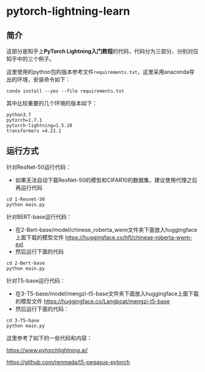 # pytorch-lightning-learn

## 简介

这部分是知乎上**PyTorch Lightning入门教程**的代码，代码分为三部分，分别对应知乎中的三个例子。

这里使用的python包的版本参考文件`requirements.txt`，这里采用anaconda导出的环境，安装命令如下：

```
conda install --yes --file requirements.txt
```

其中比较重要的几个环境的版本如下：
```
python3.7
pytorch=1.7.1
pytorch-lightning=1.5.10
transformers =4.21.1
```

## 运行方式

针对ResNet-50运行代码：
- 如果无法自动下载ResNet-50的模型和CIFAR10的数据集，建议使用代理之后再运行代码

```
cd 1-Resnet-50
python main.py
```

针对BERT-base运行代码：

- 在2-Bert-base/model/chinese_roberta_wwm文件夹下面放入huggingface上面下载的模型文件
https://huggingface.co/hfl/chinese-roberta-wwm-ext
- 然后运行下面的代码
```
cd 2-Bert-base
python main.py
```

针对T5-base运行代码：

- 在3-T5-base/model/mengzi-t5-base文件夹下面放入huggingface上面下载的模型文件
https://huggingface.co/Langboat/mengzi-t5-base
- 然后运行下面的代码：
```
cd 3-T5-base
python main.py
```



这里参考了如下的一些代码和内容：

https://www.pytorchlightning.ai/

https://github.com/renmada/t5-pegasus-pytorch
